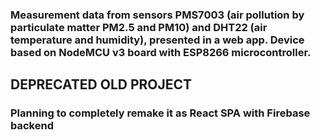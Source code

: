 ### Measurement data from sensors PMS7003 (air pollution by particulate matter PM2.5 and PM10) and DHT22 (air temperature and humidity), presented in a web app. Device based on NodeMCU v3 board with ESP8266 microcontroller.


## DEPRECATED OLD PROJECT
### Planning to completely remake it as React SPA with Firebase backend
